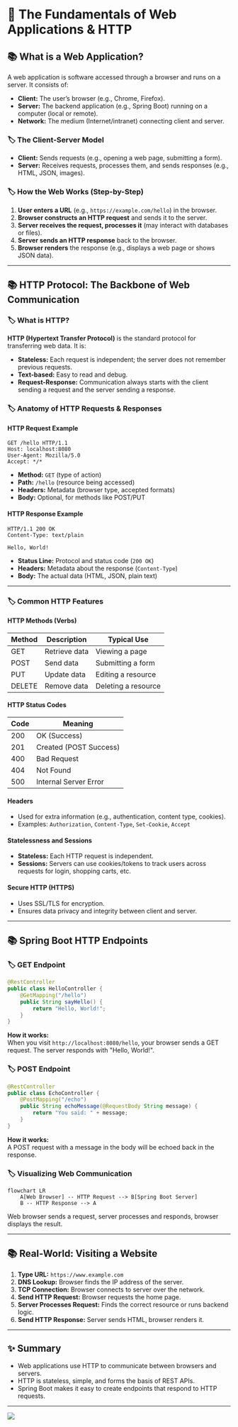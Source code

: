 # 🚀 The Fundamentals of Web Applications & HTTP

## 📚 What is a Web Application?
A web application is software accessed through a browser and runs on a server. It consists of:
- **Client:** The user’s browser (e.g., Chrome, Firefox).
- **Server:** The backend application (e.g., Spring Boot) running on a computer (local or remote).
- **Network:** The medium (Internet/intranet) connecting client and server.

### 🏷️ The Client-Server Model
- **Client:** Sends requests (e.g., opening a web page, submitting a form).
- **Server:** Receives requests, processes them, and sends responses (e.g., HTML, JSON, images).

### 🏷️ How the Web Works (Step-by-Step)
1. **User enters a URL** (e.g., `https://example.com/hello`) in the browser.
2. **Browser constructs an HTTP request** and sends it to the server.
3. **Server receives the request, processes it** (may interact with databases or files).
4. **Server sends an HTTP response** back to the browser.
5. **Browser renders** the response (e.g., displays a web page or shows JSON data).

---

## 📚 HTTP Protocol: The Backbone of Web Communication

### 🏷️ What is HTTP?
**HTTP (Hypertext Transfer Protocol)** is the standard protocol for transferring web data. It is:
- **Stateless:** Each request is independent; the server does not remember previous requests.
- **Text-based:** Easy to read and debug.
- **Request-Response:** Communication always starts with the client sending a request and the server sending a response.

### 🏷️ Anatomy of HTTP Requests & Responses

#### HTTP Request Example
```
GET /hello HTTP/1.1
Host: localhost:8080
User-Agent: Mozilla/5.0
Accept: */*
```
- **Method:** `GET` (type of action)
- **Path:** `/hello` (resource being accessed)
- **Headers:** Metadata (browser type, accepted formats)
- **Body:** Optional, for methods like POST/PUT

#### HTTP Response Example
```
HTTP/1.1 200 OK
Content-Type: text/plain

Hello, World!
```
- **Status Line:** Protocol and status code (`200 OK`)
- **Headers:** Metadata about the response (`Content-Type`)
- **Body:** The actual data (HTML, JSON, plain text)

---

### 🏷️ Common HTTP Features

#### HTTP Methods (Verbs)
| Method | Description    | Typical Use          |
|--------|----------------|----------------------|
| GET    | Retrieve data  | Viewing a page       |
| POST   | Send data      | Submitting a form    |
| PUT    | Update data    | Editing a resource   |
| DELETE | Remove data    | Deleting a resource  |

#### HTTP Status Codes
| Code | Meaning                 |
|------|-------------------------|
| 200  | OK (Success)            |
| 201  | Created (POST Success)  |
| 400  | Bad Request             |
| 404  | Not Found               |
| 500  | Internal Server Error   |

#### Headers
- Used for extra information (e.g., authentication, content type, cookies).
- Examples: `Authorization`, `Content-Type`, `Set-Cookie`, `Accept`

#### Statelessness and Sessions
- **Stateless:** Each HTTP request is independent.
- **Sessions:** Servers can use cookies/tokens to track users across requests for login, shopping carts, etc.

#### Secure HTTP (HTTPS)
- Uses SSL/TLS for encryption.
- Ensures data privacy and integrity between client and server.

---

## 📚 Spring Boot HTTP Endpoints

### 🏷️ GET Endpoint

```java
@RestController
public class HelloController {
    @GetMapping("/hello")
    public String sayHello() {
        return "Hello, World!";
    }
}
```
**How it works:**  
When you visit `http://localhost:8080/hello`, your browser sends a GET request. The server responds with "Hello, World!".

### 🏷️ POST Endpoint

```java
@RestController
public class EchoController {
    @PostMapping("/echo")
    public String echoMessage(@RequestBody String message) {
        return "You said: " + message;
    }
}
```
**How it works:**  
A POST request with a message in the body will be echoed back in the response.

### 🏷️ Visualizing Web Communication

```mermaid
flowchart LR
    A[Web Browser] -- HTTP Request --> B[Spring Boot Server]
    B -- HTTP Response --> A
```

Web browser sends a request, server processes and responds, browser displays the result.

---

## 📚 Real-World: Visiting a Website

1. **Type URL:** `https://www.example.com`
2. **DNS Lookup:** Browser finds the IP address of the server.
3. **TCP Connection:** Browser connects to server over the network.
4. **Send HTTP Request:** Browser requests the home page.
5. **Server Processes Request:** Finds the correct resource or runs backend logic.
6. **Send HTTP Response:** Server sends HTML, browser renders it.

---

## ✨ Summary

- Web applications use HTTP to communicate between browsers and servers.
- HTTP is stateless, simple, and forms the basis of REST APIs.
- Spring Boot makes it easy to create endpoints that respond to HTTP requests.

---

[![](https://img.shields.io/badge/Go_Back-🔙-d6cadd?style=for-the-badge&labelColor=d6cadd)](./TABLE_CONTENT_README.md)

